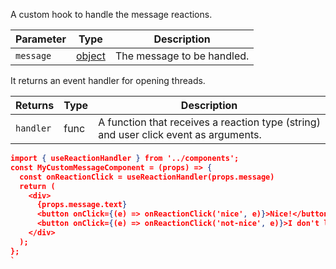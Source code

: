 A custom hook to handle the message reactions.

| Parameter | Type                                                     | Description                |
| --------- | -------------------------------------------------------- | -------------------------- |
| `message` | [object](https://getstream.io/chat/docs/#message_format) | The message to be handled. |

It returns an event handler for opening threads.

| Returns   | Type | Description                                                                          |
| --------- | ---- | ------------------------------------------------------------------------------------ |
| `handler` | func | A function that receives a reaction type (string) and user click event as arguments. |

```json
import { useReactionHandler } from '../components';
const MyCustomMessageComponent = (props) => {
  const onReactionClick = useReactionHandler(props.message)
  return (
    <div>
      {props.message.text}
      <button onClick={(e) => onReactionClick('nice', e)}>Nice!</button>
      <button onClick={(e) => onReactionClick('not-nice', e)}>I don't like it!</button>
    </div>
  );
};
`
```
